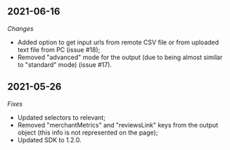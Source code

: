 ## 2021-06-16
*Changes*
- Added option to get input urls from remote CSV file or from uploaded text file from PC (issue #18);
- Removed "advanced" mode for the output (due to being almost similar to "standard" mode) (issue #17).



## 2021-05-26
*Fixes*
- Updated selectors to relevant;
- Removed "merchantMetrics" and "reviewsLink" keys from the output object (this info is not represented on the page);
- Updated SDK to 1.2.0.
